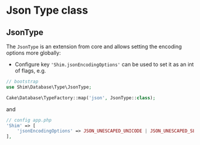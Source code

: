# Json Type class

## JsonType
The `JsonType` is an extension from core and allows setting the encoding options
more globally:

- Configure key `'Shim.jsonEncodingOptions'` can be used to set it as an int of flags, e.g.

```php
// bootstrap
use Shim\Database\Type\JsonType;

Cake\Database\TypeFactory::map('json', JsonType::class);
```
and
```php
// config app.php
'Shim' => [
    'jsonEncodingOptions' => JSON_UNESCAPED_UNICODE | JSON_UNESCAPED_SLASHES,
],
```
